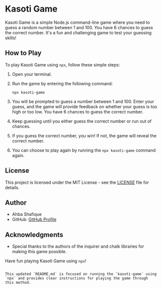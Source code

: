 # Kasoti Game

Kasoti Game is a simple Node.js command-line game where you need to guess a random number between 1 and 100. You have 6 chances to guess the correct number. It's a fun and challenging game to test your guessing skills!

## How to Play

To play Kasoti Game using `npx`, follow these simple steps:

1. Open your terminal.

2. Run the game by entering the following command:

   ```
   npx kasoti-game
   ```

3. You will be prompted to guess a number between 1 and 100. Enter your guess, and the game will provide feedback on whether your guess is too high or too low. You have 6 chances to guess the correct number.

4. Keep guessing until you either guess the correct number or run out of chances.

5. If you guess the correct number, you win! If not, the game will reveal the correct number.

6. You can choose to play again by running the `npx kasoti-game` command again.

## License

This project is licensed under the MIT License - see the [LICENSE](LICENSE) file for details.

## Author

- Ahba Shafique
- GitHub: [GitHub Profile](https://github.com/Ahbashafique)

## Acknowledgments

- Special thanks to the authors of the inquirer and chalk libraries for making this game possible.

Have fun playing Kasoti Game using `npx`!
```

This updated `README.md` is focused on running the `kasoti-game` using `npx` and provides clear instructions for playing the game through this method.
